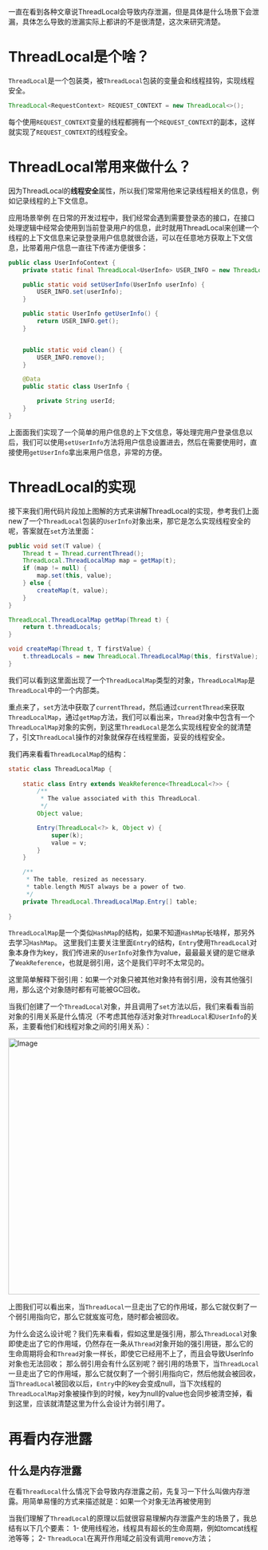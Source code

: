 一直在看到各种文章说ThreadLocal会导致内存泄漏，但是具体是什么场景下会泄漏，具体怎么导致的泄漏实际上都讲的不是很清楚，这次来研究清楚。

# ThreadLocal是个啥？

`ThreadLocal`是一个包装类，被`ThreadLocal`包装的变量会和线程挂钩，实现线程安全。
```java
ThreadLocal<RequestContext> REQUEST_CONTEXT = new ThreadLocal<>();
```
每个使用`REQUEST_CONTEXT`变量的线程都拥有一个`REQUEST_CONTEXT`的副本，这样就实现了`REQUEST_CONTEXT`的线程安全。

# ThreadLocal常用来做什么？
因为ThreadLocal的**线程安全**属性，所以我们常常用他来记录线程相关的信息，例如记录线程的上下文信息。

应用场景举例
在日常的开发过程中，我们经常会遇到需要登录态的接口，在接口处理逻辑中经常会使用到当前登录用户的信息，此时就用ThreadLocal来创建一个线程的上下文信息来记录登录用户信息就很合适，可以在任意地方获取上下文信息，比带着用户信息一直往下传递方便很多：
```java
public class UserInfoContext {
    private static final ThreadLocal<UserInfo> USER_INFO = new ThreadLocal<>();

    public static void setUserInfo(UserInfo userInfo) {
        USER_INFO.set(userInfo);
    }

    public static UserInfo getUserInfo() {
        return USER_INFO.get();
    }


    public static void clean() {
        USER_INFO.remove();
    }

    @Data
    public static class UserInfo {

        private String userId;
    }
}
```
上面面我们实现了一个简单的用户信息的上下文信息，等处理完用户登录信息以后，我们可以使用`setUserInfo`方法将用户信息设置进去，然后在需要使用时，直接使用`getUserInfo`拿出来用户信息，非常的方便。

# ThreadLocal的实现

接下来我们用代码片段加上图解的方式来讲解ThreadLocal的实现，参考我们上面new了一个`ThreadLocal`包装的`UserInfo`对象出来，那它是怎么实现线程安全的呢，答案就在`set`方法里面：
```java
public void set(T value) {
    Thread t = Thread.currentThread();
    ThreadLocal.ThreadLocalMap map = getMap(t);
    if (map != null) {
        map.set(this, value);
    } else {
        createMap(t, value);
    }
}

ThreadLocal.ThreadLocalMap getMap(Thread t) {
    return t.threadLocals;
}

void createMap(Thread t, T firstValue) {
    t.threadLocals = new ThreadLocal.ThreadLocalMap(this, firstValue);
}
```
我们可以看到这里面出现了一个`ThreadLocalMap`类型的对象，`ThreadLocalMap`是`ThreadLocal`中的一个内部类。

重点来了，`set`方法中获取了`currentThread`，然后通过`currentThread`来获取`ThreadLocalMap`，通过`getMap`方法，我们可以看出来，`Thread`对象中包含有一个`ThreadLocalMap`对象的实例，到这里`ThreadLocal`是怎么实现线程安全的就清楚了，引文`ThreadLocal`操作的对象就保存在线程里面，妥妥的线程安全。

我们再来看看`ThreadLocalMap`的结构：
```java
static class ThreadLocalMap {
    
    static class Entry extends WeakReference<ThreadLocal<?>> {
        /**
         * The value associated with this ThreadLocal.
         */
        Object value;

        Entry(ThreadLocal<?> k, Object v) {
            super(k);
            value = v;
        }
    }

    /**
     * The table, resized as necessary.
     * table.length MUST always be a power of two.
     */
    private ThreadLocal.ThreadLocalMap.Entry[] table;
    
}
```

`ThreadLocalMap`是一个类似`HashMap`的结构，如果不知道`HashMap`长啥样，那另外去学习`HashMap`。
这里我们主要关注里面`Entry`的结构，`Entry`使用`ThreadLocal`对象本身作为key，我们传进来的`UserInfo`对象作为value，最最最关键的是它继承了`WeakReference`，也就是弱引用，这个是我们平时不太常见的。


这里简单解释下弱引用：如果一个对象只被其他对象持有弱引用，没有其他强引用，那么这个对象随时都有可能被GC回收。

当我们创建了一个`ThreadLocal`对象，并且调用了`set`方法以后，我们来看看当前对象的引用关系是什么情况（不考虑其他存活对象对`ThreadLocal`和`UserInfo`的关系，主要看他们和线程对象之间的引用关系）：

<img width="514" alt="Image" src="https://github.com/user-attachments/assets/be1a5802-c197-4ea2-a2a7-aec3959ea3fe" />

上图我们可以看出来，当`ThreadLocal`一旦走出了它的作用域，那么它就仅剩了一个弱引用指向它，那么它就岌岌可危，随时都会被回收。

为什么会这么设计呢？我们先来看看，假如这里是强引用，那么`ThreadLocal`对象即使走出了它的作用域，仍然存在一条从`Thread`对象开始的强引用链，那么它的生命周期将会和`Thread`对象一样长，即使它已经用不上了，而且会导致UserInfo对象也无法回收；
那么弱引用会有什么区别呢？弱引用的场景下，当`ThreadLocal`一旦走出了它的作用域，那么它就仅剩了一个弱引用指向它，然后他就会被回收，当`ThreadLocal`被回收以后，`Entry`中的key会变成null，当下次线程的`ThreadLocalMap`对象被操作到的时候，key为null的value也会同步被清空掉，看到这里，应该就清楚这里为什么会设计为弱引用了。

# 再看内存泄露

## 什么是内存泄露

在看`ThreadLocal`什么情况下会导致内存泄露之前，先复习一下什么叫做内存泄露。用简单易懂的方式来描述就是：如果一个对象无法再被使用到

当我们理解了`ThreadLocal`的原理以后就很容易理解内存泄露产生的场景了，我总结有以下几个要素：
1- 使用线程池，线程具有超长的生命周期，例如tomcat线程池等等；
2- `ThreadLocal`在离开作用域之前没有调用`remove`方法；
